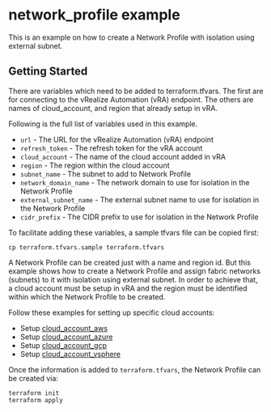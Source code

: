 # network_profile example

This is an example on how to create a Network Profile with isolation using external subnet.

## Getting Started

There are variables which need to be added to terraform.tfvars. The first are for connecting to the vRealize Automation (vRA) endpoint. The others are names of cloud_account, and region that already setup in vRA.

Following is the full list of variables used in this example.

* `url` - The URL for the vRealize Automation (vRA) endpoint
* `refresh_token` - The refresh token for the vRA account
* `cloud_account` - The name of the cloud account added in vRA
* `region` - The region within the cloud account
* `subnet_name` - The subnet to add to Network Profile
* `network_domain_name` - The network domain to use for isolation in the Network Profile
* `external_subnet_name` - The external subnet name to use for isolation in the Network Profile
* `cidr_prefix` - The CIDR prefix to use for isolation in the Network Profile

To facilitate adding these variables, a sample tfvars file can be copied first:
```shell
cp terraform.tfvars.sample terraform.tfvars
```

A Network Profile can be created just with a name and region id. But this example shows how to create a Network Profile and assign fabric networks (subnets) to it with isolation using external subnet. In order to achieve that, a cloud account must be setup in vRA and the region must be identified within which the Network Profile to be created.

Follow these examples for setting up specific cloud accounts:

* Setup [cloud\_account\_aws](../../cloud_account_aws/README.md)
* Setup [cloud\_account\_azure](../../cloud_account_azure/README.md)
* Setup [cloud\_account\_gcp](../../cloud_account_gcp/README.md)
* Setup [cloud\_account\_vsphere](../../cloud_account_vsphere/README.md)

Once the information is added to `terraform.tfvars`, the Network Profile can be created via:

```shell
terraform init
terraform apply
```
